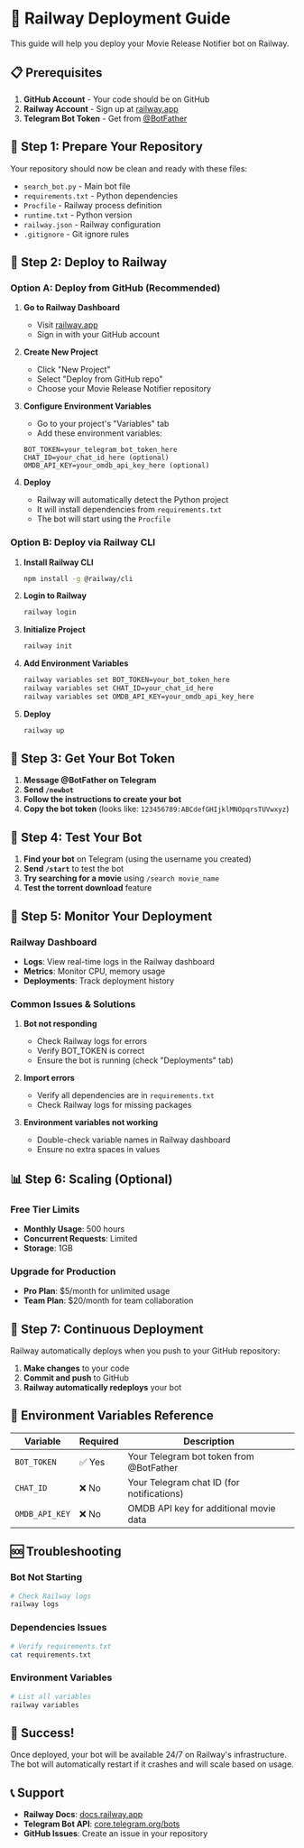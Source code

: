 # 🚀 Railway Deployment Guide

This guide will help you deploy your Movie Release Notifier bot on Railway.

## 📋 Prerequisites

1. **GitHub Account** - Your code should be on GitHub
2. **Railway Account** - Sign up at [railway.app](https://railway.app)
3. **Telegram Bot Token** - Get from [@BotFather](https://t.me/BotFather)

## 🔧 Step 1: Prepare Your Repository

Your repository should now be clean and ready with these files:
- `search_bot.py` - Main bot file
- `requirements.txt` - Python dependencies
- `Procfile` - Railway process definition
- `runtime.txt` - Python version
- `railway.json` - Railway configuration
- `.gitignore` - Git ignore rules

## 🚀 Step 2: Deploy to Railway

### Option A: Deploy from GitHub (Recommended)

1. **Go to Railway Dashboard**
   - Visit [railway.app](https://railway.app)
   - Sign in with your GitHub account

2. **Create New Project**
   - Click "New Project"
   - Select "Deploy from GitHub repo"
   - Choose your Movie Release Notifier repository

3. **Configure Environment Variables**
   - Go to your project's "Variables" tab
   - Add these environment variables:

   ```
   BOT_TOKEN=your_telegram_bot_token_here
   CHAT_ID=your_chat_id_here (optional)
   OMDB_API_KEY=your_omdb_api_key_here (optional)
   ```

4. **Deploy**
   - Railway will automatically detect the Python project
   - It will install dependencies from `requirements.txt`
   - The bot will start using the `Procfile`

### Option B: Deploy via Railway CLI

1. **Install Railway CLI**
   ```bash
   npm install -g @railway/cli
   ```

2. **Login to Railway**
   ```bash
   railway login
   ```

3. **Initialize Project**
   ```bash
   railway init
   ```

4. **Add Environment Variables**
   ```bash
   railway variables set BOT_TOKEN=your_bot_token_here
   railway variables set CHAT_ID=your_chat_id_here
   railway variables set OMDB_API_KEY=your_omdb_api_key_here
   ```

5. **Deploy**
   ```bash
   railway up
   ```

## 🔑 Step 3: Get Your Bot Token

1. **Message @BotFather on Telegram**
2. **Send `/newbot`**
3. **Follow the instructions to create your bot**
4. **Copy the bot token** (looks like: `123456789:ABCdefGHIjklMNOpqrsTUVwxyz`)

## 📱 Step 4: Test Your Bot

1. **Find your bot** on Telegram (using the username you created)
2. **Send `/start`** to test the bot
3. **Try searching for a movie** using `/search movie_name`
4. **Test the torrent download** feature

## 🔧 Step 5: Monitor Your Deployment

### Railway Dashboard
- **Logs**: View real-time logs in the Railway dashboard
- **Metrics**: Monitor CPU, memory usage
- **Deployments**: Track deployment history

### Common Issues & Solutions

1. **Bot not responding**
   - Check Railway logs for errors
   - Verify BOT_TOKEN is correct
   - Ensure the bot is running (check "Deployments" tab)

2. **Import errors**
   - Verify all dependencies are in `requirements.txt`
   - Check Railway logs for missing packages

3. **Environment variables not working**
   - Double-check variable names in Railway dashboard
   - Ensure no extra spaces in values

## 📊 Step 6: Scaling (Optional)

### Free Tier Limits
- **Monthly Usage**: 500 hours
- **Concurrent Requests**: Limited
- **Storage**: 1GB

### Upgrade for Production
- **Pro Plan**: $5/month for unlimited usage
- **Team Plan**: $20/month for team collaboration

## 🔄 Step 7: Continuous Deployment

Railway automatically deploys when you push to your GitHub repository:
1. **Make changes** to your code
2. **Commit and push** to GitHub
3. **Railway automatically redeploys** your bot

## 📝 Environment Variables Reference

| Variable | Required | Description |
|----------|----------|-------------|
| `BOT_TOKEN` | ✅ Yes | Your Telegram bot token from @BotFather |
| `CHAT_ID` | ❌ No | Your Telegram chat ID (for notifications) |
| `OMDB_API_KEY` | ❌ No | OMDB API key for additional movie data |

## 🆘 Troubleshooting

### Bot Not Starting
```bash
# Check Railway logs
railway logs
```

### Dependencies Issues
```bash
# Verify requirements.txt
cat requirements.txt
```

### Environment Variables
```bash
# List all variables
railway variables
```

## 🎉 Success!

Once deployed, your bot will be available 24/7 on Railway's infrastructure. The bot will automatically restart if it crashes and will scale based on usage.

## 📞 Support

- **Railway Docs**: [docs.railway.app](https://docs.railway.app)
- **Telegram Bot API**: [core.telegram.org/bots](https://core.telegram.org/bots)
- **GitHub Issues**: Create an issue in your repository 